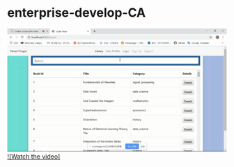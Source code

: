 # enterprise-develop-CA
![alt text](https://github.com/jianyuhe/enterprise-develop-CA/blob/master/DEMO.JPG)
[![Watch the video]](https://youtu.be/8xScBiJBNs4)
